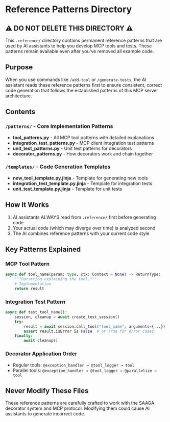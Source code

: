 # Reference Patterns Directory

## ⚠️ DO NOT DELETE THIS DIRECTORY ⚠️

This `.reference/` directory contains permanent reference patterns that are used by AI assistants to help you develop MCP tools and tests. These patterns remain available even after you've removed all example code.

## Purpose

When you use commands like `/add-tool` or `/generate-tests`, the AI assistant reads these reference patterns first to ensure consistent, correct code generation that follows the established patterns of this MCP server architecture.

## Contents

### `/patterns/` - Core Implementation Patterns

- **tool_patterns.py** - All MCP tool patterns with detailed explanations
- **integration_test_patterns.py** - MCP client integration test patterns  
- **unit_test_patterns.py** - Unit test patterns for decorators
- **decorator_patterns.py** - How decorators work and chain together

### `/templates/` - Code Generation Templates

- **new_tool_template.py.jinja** - Template for generating new tools
- **integration_test_template.py.jinja** - Template for integration tests
- **unit_test_template.py.jinja** - Template for unit tests

## How It Works

1. AI assistants ALWAYS read from `.reference/` first before generating code
2. Your actual code (which may diverge over time) is analyzed second
3. The AI combines reference patterns with your current code style

## Key Patterns Explained

### MCP Tool Pattern
```python
async def tool_name(param: type, ctx: Context = None) -> ReturnType:
    """Docstring explaining the tool."""
    # Implementation
    return result
```

### Integration Test Pattern
```python
async def test_tool_name():
    session, cleanup = await create_test_session()
    try:
        result = await session.call_tool("tool_name", arguments={...})
        assert result.isError is False  # or True for error cases
    finally:
        await cleanup()
```

### Decorator Application Order
- Regular tools: `@exception_handler → @tool_logger → tool`
- Parallel tools: `@exception_handler → @tool_logger → @parallelize → tool`

## Never Modify These Files

These reference patterns are carefully crafted to work with the SAAGA decorator system and MCP protocol. Modifying them could cause AI assistants to generate incorrect code.